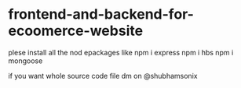 # frontend-and-backend-for-ecoomerce-website
plese install all the nod epackages like npm i express
npm i hbs
npm i mongoose

if you want whole source code file dm on @shubhamsonix

